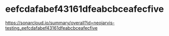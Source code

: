 # eefcdafabef43161dfeabcbceafecfive
https://sonarcloud.io/summary/overall?id=neojarvis-testing_eefcdafabef43161dfeabcbceafecfive
